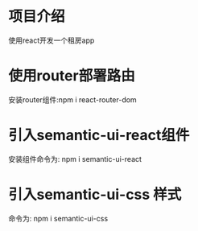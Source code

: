 # 项目介绍
  使用react开发一个租房app
# 使用router部署路由
  安装router组件:npm i react-router-dom

# 引入semantic-ui-react组件
  安装组件命令为: npm i semantic-ui-react
# 引入semantic-ui-css 样式
  命令为: npm i semantic-ui-css